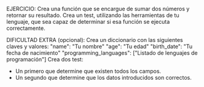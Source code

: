 EJERCICIO:
Crea una función que se encargue de sumar dos números y retornar
su resultado.
Crea un test, utilizando las herramientas de tu lenguaje, que sea
capaz de determinar si esa función se ejecuta correctamente.

DIFICULTAD EXTRA (opcional):
Crea un diccionario con las siguientes claves y valores:
"name": "Tu nombre"
"age": "Tu edad"
"birth_date": "Tu fecha de nacimiento"
"programming_languages": ["Listado de lenguajes de programación"]
Crea dos test:
- Un primero que determine que existen todos los campos.
- Un segundo que determine que los datos introducidos son correctos.
